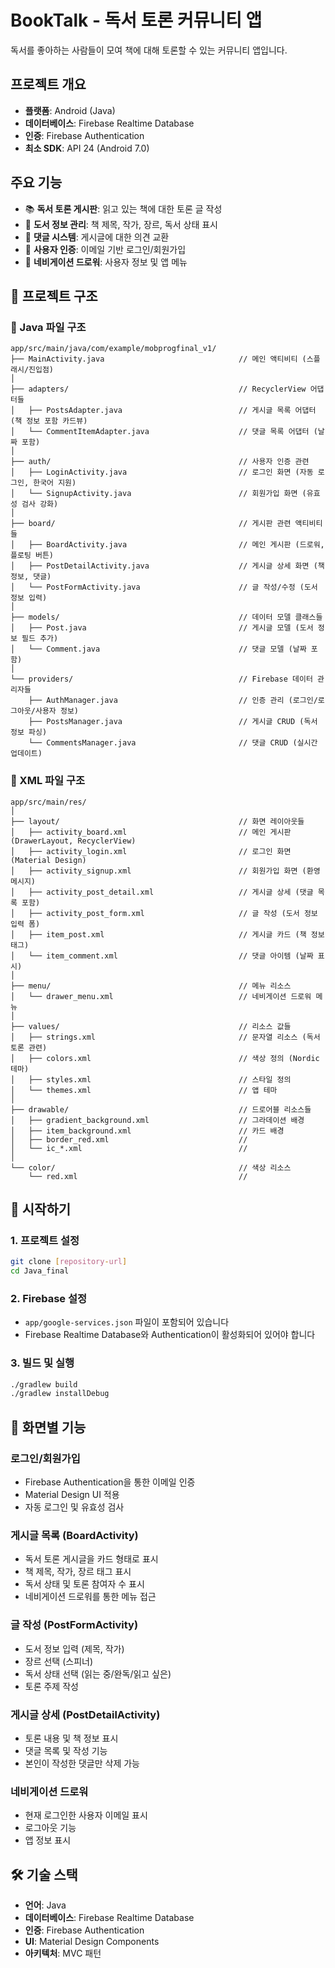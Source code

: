 # BookTalk - 독서 토론 커뮤니티 앱

독서를 좋아하는 사람들이 모여 책에 대해 토론할 수 있는 커뮤니티 앱입니다.

## 프로젝트 개요

- **플랫폼**: Android (Java)
- **데이터베이스**: Firebase Realtime Database
- **인증**: Firebase Authentication
- **최소 SDK**: API 24 (Android 7.0)

## 주요 기능

- 📚 **독서 토론 게시판**: 읽고 있는 책에 대한 토론 글 작성
- 📖 **도서 정보 관리**: 책 제목, 작가, 장르, 독서 상태 표시
- 💬 **댓글 시스템**: 게시글에 대한 의견 교환
- 🔐 **사용자 인증**: 이메일 기반 로그인/회원가입
- 📱 **네비게이션 드로워**: 사용자 정보 및 앱 메뉴

## 📁 프로젝트 구조

### 🎯 Java 파일 구조

```
app/src/main/java/com/example/mobprogfinal_v1/
├── MainActivity.java                              // 메인 액티비티 (스플래시/진입점)
│
├── adapters/                                      // RecyclerView 어댑터들
│   ├── PostsAdapter.java                          // 게시글 목록 어댑터 (책 정보 포함 카드뷰)
│   └── CommentItemAdapter.java                    // 댓글 목록 어댑터 (날짜 포함)
│
├── auth/                                          // 사용자 인증 관련
│   ├── LoginActivity.java                         // 로그인 화면 (자동 로그인, 한국어 지원)
│   └── SignupActivity.java                        // 회원가입 화면 (유효성 검사 강화)
│
├── board/                                         // 게시판 관련 액티비티들
│   ├── BoardActivity.java                         // 메인 게시판 (드로워, 플로팅 버튼)
│   ├── PostDetailActivity.java                    // 게시글 상세 화면 (책 정보, 댓글)
│   └── PostFormActivity.java                      // 글 작성/수정 (도서 정보 입력)
│
├── models/                                        // 데이터 모델 클래스들
│   ├── Post.java                                  // 게시글 모델 (도서 정보 필드 추가)
│   └── Comment.java                               // 댓글 모델 (날짜 포함)
│
└── providers/                                     // Firebase 데이터 관리자들
    ├── AuthManager.java                           // 인증 관리 (로그인/로그아웃/사용자 정보)
    ├── PostsManager.java                          // 게시글 CRUD (독서 정보 파싱)
    └── CommentsManager.java                       // 댓글 CRUD (실시간 업데이트)
```

### 🎨 XML 파일 구조

```
app/src/main/res/
│
├── layout/                                        // 화면 레이아웃들
│   ├── activity_board.xml                         // 메인 게시판 (DrawerLayout, RecyclerView)
│   ├── activity_login.xml                         // 로그인 화면 (Material Design)
│   ├── activity_signup.xml                        // 회원가입 화면 (환영 메시지)
│   ├── activity_post_detail.xml                   // 게시글 상세 (댓글 목록 포함)
│   ├── activity_post_form.xml                     // 글 작성 (도서 정보 입력 폼)
│   ├── item_post.xml                              // 게시글 카드 (책 정보 태그)
│   └── item_comment.xml                           // 댓글 아이템 (날짜 표시)
│
├── menu/                                          // 메뉴 리소스
│   └── drawer_menu.xml                            // 네비게이션 드로워 메뉴
│
├── values/                                        // 리소스 값들
│   ├── strings.xml                                // 문자열 리소스 (독서 토론 관련)
│   ├── colors.xml                                 // 색상 정의 (Nordic 테마)
│   ├── styles.xml                                 // 스타일 정의
│   └── themes.xml                                 // 앱 테마
│
├── drawable/                                      // 드로어블 리소스들
│   ├── gradient_background.xml                    // 그라데이션 배경
│   ├── item_background.xml                        // 카드 배경
│   ├── border_red.xml                             //
│   └── ic_*.xml                                   //
│
└── color/                                         // 색상 리소스
    └── red.xml                                    //
```

## 🚀 시작하기

### 1. 프로젝트 설정

```bash
git clone [repository-url]
cd Java_final
```

### 2. Firebase 설정

- `app/google-services.json` 파일이 포함되어 있습니다
- Firebase Realtime Database와 Authentication이 활성화되어 있어야 합니다

### 3. 빌드 및 실행

```bash
./gradlew build
./gradlew installDebug
```

## 📱 화면별 기능

### 로그인/회원가입

- Firebase Authentication을 통한 이메일 인증
- Material Design UI 적용
- 자동 로그인 및 유효성 검사

### 게시글 목록 (BoardActivity)

- 독서 토론 게시글을 카드 형태로 표시
- 책 제목, 작가, 장르 태그 표시
- 독서 상태 및 토론 참여자 수 표시
- 네비게이션 드로워를 통한 메뉴 접근

### 글 작성 (PostFormActivity)

- 도서 정보 입력 (제목, 작가)
- 장르 선택 (스피너)
- 독서 상태 선택 (읽는 중/완독/읽고 싶은)
- 토론 주제 작성

### 게시글 상세 (PostDetailActivity)

- 토론 내용 및 책 정보 표시
- 댓글 목록 및 작성 기능
- 본인이 작성한 댓글만 삭제 가능

### 네비게이션 드로워

- 현재 로그인한 사용자 이메일 표시
- 로그아웃 기능
- 앱 정보 표시

## 🛠 기술 스택

- **언어**: Java
- **데이터베이스**: Firebase Realtime Database
- **인증**: Firebase Authentication
- **UI**: Material Design Components
- **아키텍처**: MVC 패턴

